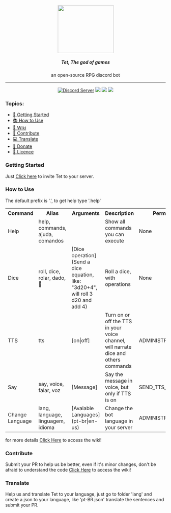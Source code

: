 <p align="center">
    <img src="https://pm1.narvii.com/6503/e769048624290353062e752de824513d938344bc_00.jpg" width="175px" height="150px">
    <h5 align="center"><b>Tet, The god of games</b></h5>
    <p align="center">an open-source RPG discord bot</p>
</p>

<hr>
<p align="center">
    <a alt="Discord Server">
        <a href="https://discord.gg/4GYN6bV"><img src="https://discordapp.com/api/guilds/330547455273992202/embed.png" alt="Discord Server" /></a>
    </a>
    <a>
        <img src="https://img.shields.io/twitch/status/gumpflash?color=%23c9459b">
    </a>
    <a>
        <img src="https://img.shields.io/github/package-json/dependency-version/GumpFlash/tutorial-discord-bot/discord.js?color=%23c9459b">
    </a>
    <a alt="contributors">
        <img src="https://img.shields.io/github/contributors/GumpFlash/Tet?color=%23c9459b&label=contributors" >
    </a>
</p>



### Topics:
<ul>
    <li><a href="#getting-started">📃 Getting Started</a></li>
    <li><a href="#how-to-use">📚 How to Use</a></li>
    <li><a href="https://github.com/GumpFlash/Tet/wiki">📖 Wiki</a></li>
    <li><a href="#contribute">👷 Contribute</a></li>
    <li><a href="#translate">💻 Translate</a></li>
    <li><a href="https://www.paypal.com/cgi-bin/webscr?cmd=_donations&business=gump.flash%40gmail.com&currency_code=BRL" target="_blank">💸 Donate</a></li>
    <li><a href="https://github.com/GumpFlash/Tet/blob/main/LICENSE" target="_blank">💼 Licence</a></li>
</ul>



### Getting Started
Just [Click here](https://discord.com/oauth2/authorize?client_id=751260506995818606&scope=bot&permissions=502426744) to invite Tet to your server.



### How to Use
The default prefix is '.', to get help type '.help'<br/>

<table>
    <tr>
        <th>Command</th>
        <th>Alias</th>
        <th>Arguments</th>
        <th>Description</th>
        <th>Permission</th>
    </tr>
    <tr>
        <td>Help</td>
        <td>help, commands, ajuda, comandos</td>
        <td></td>
        <td>Show all commands you can execute</td>
        <td>None</td>
    </tr>
    <tr>
        <td>Dice</td>
        <td>roll, dice, rolar, dado, 🎲</td>
        <td>[Dice operation](Send a dice equation, like: "3d20+4", will roll 3 d20 and add 4)</td>
        <td>Roll a dice, with operations</td>
        <td>None</td>
    </tr>
    <tr>
        <td>TTS</td>
        <td>tts</td>
        <td>[on|off]</td>
        <td>Turn on or off the TTS in your voice channel, will narrate dice and others commands</td>
        <td>ADMINISTRATOR</td>
    </tr>
    <tr>
        <td>Say</td>
        <td>say, voice, falar, voz</td>
        <td>[Message]</td>
        <td>Say the message in voice, but only if TTS is on</td>
        <td>SEND_TTS_MESSAGES</td>
    </tr>
    <tr>
        <td>Change Language</td>
        <td>lang, language, linguagem, idioma</td>
        <td>[Avalable Languages](pt-br|en-us)</td>
        <td>Change the bot language in your server</td>
        <td>ADMINISTRATOR</td>
    </tr>
</table>
for more details <a href="https://github.com/GumpFlash/Tet/wiki">Click Here</a> to access the wiki!



### Contribute
Submit your PR to help us be better, even if it's minor changes, don't be afraid
to understand the code <a href="https://github.com/GumpFlash/Tet/wiki">Click Here</a> to access the wiki!



### Translate
Help us and translate Tet to your language, just go to folder 'lang' and create a json to your language, like 'pt-BR.json' translate the sentences and submit your PR.
